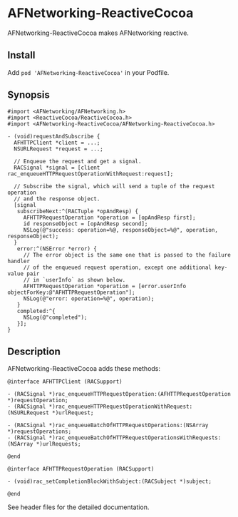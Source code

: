 AFNetworking-ReactiveCocoa
==========================

AFNetworking-ReactiveCocoa makes AFNetworking reactive.

Install
-------

Add `pod 'AFNetworking-ReactiveCocoa'` in your Podfile.

Synopsis
--------

```objc
#import <AFNetworking/AFNetworking.h>
#import <ReactiveCocoa/ReactiveCocoa.h>
#import <AFNetworking-ReactiveCocoa/AFNetworking-ReactiveCocoa.h>

- (void)requestAndSubscribe {
  AFHTTPClient *client = ...;
  NSURLRequest *request = ...;

  // Enqueue the request and get a signal.
  RACSignal *signal = [client rac_enqueueHTTPRequestOperationWithRequest:request];

  // Subscribe the signal, which will send a tuple of the request operation
  // and the response object.
  [signal
   subscribeNext:^(RACTuple *opAndResp) {
     AFHTTPRequestOperation *operation = [opAndResp first];
     id responseObject = [opAndResp second];
     NSLog(@"success: operation=%@, responseObject=%@", operation, responseObject);
  }
   error:^(NSError *error) {
     // The error object is the same one that is passed to the failure handler
     // of the enqueued request operation, except one additional key-value pair
     // in `userInfo` as shown below.
     AFHTTPRequestOperation *operation = [error.userInfo objectForKey:@"AFHTTPRequestOperation"];
     NSLog(@"error: operation=%@", operation);
   }
   completed:^{
     NSLog(@"completed");
   }];
}
```

Description
-----------

AFNetworking-ReactiveCocoa adds these methods:

```objc
@interface AFHTTPClient (RACSupport)

- (RACSignal *)rac_enqueueHTTPRequestOperation:(AFHTTPRequestOperation *)requestOperation;
- (RACSignal *)rac_enqueueHTTPRequestOperationWithRequest:(NSURLRequest *)urlRequest;

- (RACSignal *)rac_enqueueBatchOfHTTPRequestOperations:(NSArray *)requestOperations;
- (RACSignal *)rac_enqueueBatchOfHTTPRequestOperationsWithRequests:(NSArray *)urlRequests;

@end

@interface AFHTTPRequestOperation (RACSupport)

- (void)rac_setCompletionBlockWithSubject:(RACSubject *)subject;

@end
```

See header files for the detailed documentation.

